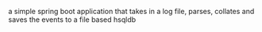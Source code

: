 a simple spring boot application that takes in a log file, parses, collates and saves the events to a file based hsqldb